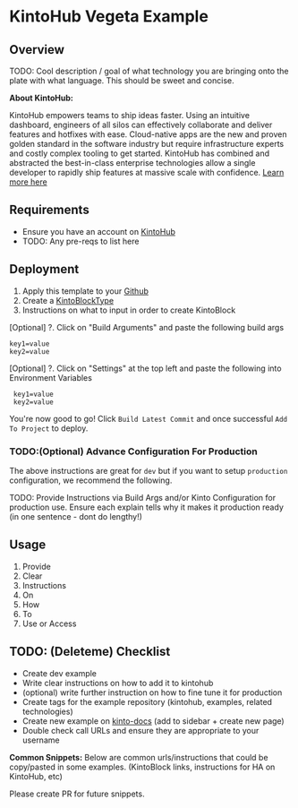 # KintoHub Vegeta Example

## Overview
TODO: Cool description / goal of what technology you are bringing onto the plate with what language. This should be sweet and concise.

__About KintoHub:__

KintoHub empowers teams to ship ideas faster. Using an intuitive dashboard, engineers of all silos can effectively collaborate and deliver features and hotfixes with ease. Cloud-native apps are the new and proven golden standard in the software industry but require infrastructure experts and costly complex tooling to get started.  KintoHub has combined and abstracted the best-in-class enterprise technologies allow a single developer to rapidly ship features at massive scale with confidence. [Learn more here](https://www.kintohub.com)

## Requirements

- Ensure you have an account on [KintoHub](www.kintohub.com/sign-up)
- TODO: Any pre-reqs to list here

## Deployment
1. Apply this template to your [Github](https://github.com/kintohub/example-template/generate)
2. Create a [KintoBlockType](www.link.to.create.kintoblock.type.here)
3. Instructions on what to input in order to create KintoBlock
 
[Optional]
 ?. Click on "Build Arguments" and paste the following build args
```dotenv
key1=value
key2=value
```
[Optional]
 ?. Click on "Settings" at the top left and paste the following into Environment Variables
```dotenv
 key1=value
 key2=value
```

You're now good to go! Click `Build Latest Commit` and once successful `Add To Project` to deploy.

### TODO:(Optional) Advance Configuration For Production

The above instructions are great for `dev` but if you want to setup `production` configuration, we recommend the following.

TODO: Provide Instructions via Build Args and/or Kinto Configuration for production use. Ensure each explain tells why it makes it production ready (in one sentence - dont do lengthy!)


## Usage

1. Provide
2. Clear
3. Instructions
4. On
5. How
6. To
7. Use or Access

## TODO: (Deleteme) Checklist

- Create dev example
- Write clear instructions on how to add it to kintohub
- (optional) write further instruction on how to fine tune it for production 
- Create tags for the example repository (kintohub, examples, related technologies)
- Create new example on [kinto-docs](docs.kintohub.com) (add to sidebar + create new page)
- Double check call URLs and ensure they are appropriate to your username

__Common Snippets:__
Below are common urls/instructions that could be copy/pasted in some examples. (KintoBlock links, instructions for HA on KintoHub, etc)

Please create PR for future snippets.
